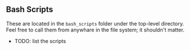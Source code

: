 
## Bash Scripts

These are located in the `bash_scripts` folder under the top-level directory.
Feel free to call them from anywhare in the file system; it shouldn't matter.

- TODO: list the scripts


